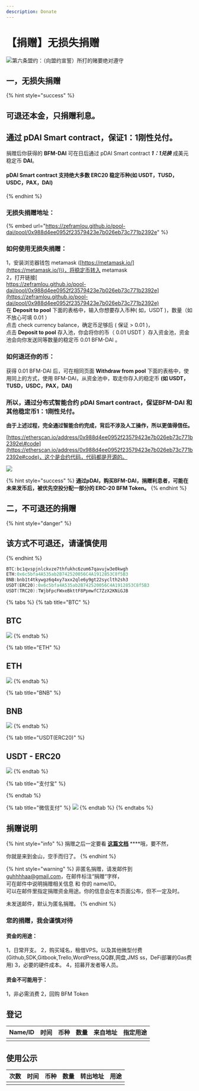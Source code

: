 ```yaml
---
description: Donate
---
```


# 【捐赠】无损失捐赠

![&#x7B2C;&#x516D;&#x6761;&#x76DF;&#x7EA6;&#xFF1A;&#xFF08;&#x5411;&#x76DF;&#x7EA6;&#x5BA3;&#x8A93;&#xFF09;&#x6240;&#x6253;&#x7684;&#x8D4C;&#x8981;&#x7EDD;&#x5BF9;&#x9075;&#x5B88;](.gitbook/assets/ping-mu-kuai-zhao-20200325-xia-wu-12.40.14.png)

## 一，无损失捐赠

{% hint style="success" %}
## 可退还本金，只捐赠利息。

## 通过 pDAI Smart contract，保证1：1刚性兑付。

捐赠后你获得的 **BFM-DAI** 可在日后通过 pDAI Smart contract _**1：1兑换**_ 成美元稳定币 **DAI**。

#### pDAI Smart contract 支持绝大多数 ERC20 稳定币种\(如 USDT，TUSD，USDC，PAX，DAI\)
{% endhint %}

### 无损失捐赠地址：

{% embed url="https://zeframlou.github.io/pool-dai/pool/0x988d4ee0952f23579423e7b026eb73c771b2392e" %}

### 如何使用无损失捐赠：

1，安装浏览器钱包 metamask \([https://metamask.io/](https://metamask.io/)\)，将稳定币转入 metamask  
2，打开链接[  
https://zeframlou.github.io/pool-dai/pool/0x988d4ee0952f23579423e7b026eb73c771b2392e](https://zeframlou.github.io/pool-dai/pool/0x988d4ee0952f23579423e7b026eb73c771b2392e)  
在 **Deposit to pool** 下面的表格中，输入你想要存入币种\( 如，USDT \)，数量（如不放心可填 0.01 ）  
点击 check currency balance，确定币足够后 \( 保证 &gt; 0.01 \)，  
点击 **Deposit to pool** 存入池，你会将你的币（ 0.01 USDT ）存入资金池，资金池会向你发送同等数量的稳定币 0.01 BFM-DAI 。

### 如何退还你的币：

获得 0.01 BFM-DAI 后，可在相同页面 **Withdraw from pool** 下面的表格中，使用同上的方式，使用 BFM-DAI，从资金池中，取走你存入的稳定币 **\(如 USDT，TUSD，USDC，PAX，DAI\)**

### **所以，通过分布式智能合约 pDAI Smart contract，保证**BFM-DAI 和其他稳定币**1：1刚性兑付。**

**由于上述过程，完全通过智能合约完成，背后不涉及人工操作，所以更值得信任。**  
  
[https://etherscan.io/address/0x988d4ee0952f23579423e7b026eb73c771b2392e\#code](https://etherscan.io/address/0x988d4ee0952f23579423e7b026eb73c771b2392e#code)，这个是合约代码，代码都是开源的。

![](.gitbook/assets/ping-mu-kuai-zhao-20200327-xia-wu-8.08.27.png)

{% hint style="success" %}
**通过pDAI，购买BFM-DAI，捐赠利息者，可能在未来发币后，被优先空投分配一部分的 ERC-20 BFM Token。**
{% endhint %}

## 二，不可退还的捐赠

{% hint style="danger" %}
## 该方式不可退还，请谨慎使用
{% endhint %}

```cpp
BTC:bc1qvspjnlckvze7thfukhc6zum67qavujw3e0kwgh
ETH:0x6c5bfa4A535ab2B742520056C4A1912853C8f5B3
BNB:bnb1t4tkywgz6q4xy7axx2qle6y9gt22syclth2sh3
USDT(ERC20):0x6c5bfa4A535ab2B742520056C4A1912853C8f5B3
USDT(TRC20):TWjbFpcFWxeBkttF8PpmwfC7ZzX2KNiGJB
```

{% tabs %}
{% tab title="BTC" %}
## BTC

![](.gitbook/assets/screenshot_2020-03-25-11-16-30-068_com.wallet.cry.png)
{% endtab %}

{% tab title="ETH" %}
## ETH

![](.gitbook/assets/screenshot_2020-03-25-11-16-44-118_com.wallet.cry.png)
{% endtab %}

{% tab title="BNB" %}
## BNB

![](.gitbook/assets/screenshot_2020-03-25-11-16-51-521_com.wallet.cry.png)
{% endtab %}

{% tab title="USDT\(ERC20\)" %}
## USDT - ERC20

![](.gitbook/assets/screenshot_2020-03-25-11-17-06-241_com.wallet.cry.png)
{% endtab %}

{% tab title="支付宝" %}

{% endtab %}

{% tab title="微信支付" %}
![](.gitbook/assets/1779f6a2493c2649cf67b84b11733d3f.jpg)
{% endtab %}
{% endtabs %}

## 捐赠说明

{% hint style="info" %}
捐赠之后一定要看 [**这篇文档**](https://guhhhhaa.gitbook.io/bfm/ruan-jian-bfm-on-python) ****哦，要不然，  
  
你就是来到金山，空手而归了。
{% endhint %}

{% hint style="warning" %}
非匿名捐赠，请发邮件到 guhhhhaa@gmail.com，在邮件标注“捐赠“字样，  
可在邮件中说明捐赠相关信息 和 你的 name/ID。  
可以在邮件里指定捐赠资金用途。你的信息会在本页面公布，但不一定及时。

未发送邮件，默认为匿名捐赠。
{% endhint %}

### 您的捐赠，我会谨慎对待

#### 资金的用途： 

1，日常开支。 2，购买域名，租借VPS。以及其他微型付费\(Github,SDK,Gitbook,Trello,WordPress,QQ群,网盘,JMS ss，DeFi部署的Gas费用\) 3，必要的硬件成本。 4，招募开发者等人员。 

#### 资金不可能用于：

1，非必需消费 2，回购 BFM Token 

## 登记

| Name/ID | 时间 | 币种 | 数量 | 来自地址 | 指定用途 |
| :--- | :--- | :--- | :--- | :--- | :--- |
|  |  |  |  |  |  |

## 使用公示

| 次数 | 时间 | 币种 | 数量 | 转出地址 | 用途 |
| :--- | :--- | :--- | :--- | :--- | :--- |
|  |  |  |  |  |  |


